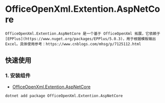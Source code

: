 # OfficeOpenXml.Extention.AspNetCore

	OfficeOpenXml.Extention.AspNetCore 是一个基于 OfficeOpenXml 拓展，它依赖于 [EPPlus](https://www.nuget.org/packages/EPPlus/5.0.3)，用于根据模板输出 Excel。具体使用参考：https://www.cnblogs.com/mhsg/p/7125112.html

## 快速使用

### 1. 安装组件 

* [OfficeOpenXml.Extention.AspNetCore](https://www.nuget.org/packages/OfficeOpenXml.Extention.AspNetCore)

``` bash
dotnet add package OfficeOpenXml.Extention.AspNetCore
```